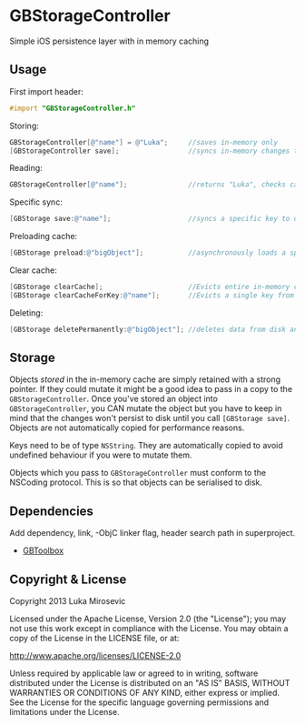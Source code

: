 GBStorageController
============

Simple iOS persistence layer with in memory caching

Usage
------------

First import header:

```objective-c
#import "GBStorageController.h"
```

Storing:

```objective-c
GBStorageController[@"name"] = @"Luka";		//saves in-memory only
[GBStorageController save];					//syncs in-memory changes to disk
```

Reading:

```objective-c
GBStorageController[@"name"];				//returns "Luka", checks cache first, if not found reads from disk
```

Specific sync:
```objective-c
[GBStorage save:@"name"];					//syncs a specific key to disk
```

Preloading cache:
```objective-c
[GBStorage preload:@"bigObject"];			//asynchronously loads a specific key into memory for fast future access
```

Clear cache:
```objective-c
[GBStorage clearCache];						//Evicts entire in-memory cache, but leaves files on disk. e.g. in low memory situations
[GBStorage clearCacheForKey:@"name"];		//Evicts a single key from the in-memory cache
```

Deleting:
```objective-c
[GBStorage deletePermanently:@"bigObject"];	//deletes data from disk and cache
```

Storage
------------

Objects *stored* in the in-memory cache are simply retained with a strong pointer. If they could mutate it might be a good idea to pass in a copy to the `GBStorageController`. Once you've stored an object into `GBStorageController`, you CAN mutate the object but you have to keep in mind that the changes won't persist to disk until you call `[GBStorage save]`. Objects are not automatically copied for performance reasons.

Keys need to be of type `NSString`. They are automatically copied to avoid undefined behaviour if you were to mutate them.

Objects which you pass to `GBStorageController` must conform to the NSCoding protocol. This is so that objects can be serialised to disk.

Dependencies
------------

Add dependency, link, -ObjC linker flag, header search path in superproject.

* [GBToolbox](https://github.com/lmirosevic/GBToolbox)

Copyright & License
------------

Copyright 2013 Luka Mirosevic

Licensed under the Apache License, Version 2.0 (the "License"); you may not use this work except in compliance with the License. You may obtain a copy of the License in the LICENSE file, or at:

http://www.apache.org/licenses/LICENSE-2.0

Unless required by applicable law or agreed to in writing, software distributed under the License is distributed on an "AS IS" BASIS, WITHOUT WARRANTIES OR CONDITIONS OF ANY KIND, either express or implied. See the License for the specific language governing permissions and limitations under the License.